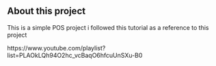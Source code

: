 ## About this project 
<p>This is a simple POS project i followed this tutorial as a reference to this project </p>
https://www.youtube.com/playlist?list=PLAOkLQh94O2hc_vcBaqO6hfcuUnSXu-B0
